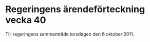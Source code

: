 # Regeringens ärendeförteckning vecka 40

Till regeringens sammanträde torsdagen den 6 oktober 2011\.
